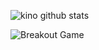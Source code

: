 

<!--
**KinoMin/KinoMin** is a ✨ _special_ ✨ repository because its `README.md` (this file) appears on your GitHub profile.

Here are some ideas to get you started:

- 🔭 I’m currently working on ...
- 🌱 I’m currently learning ...
- 👯 I’m looking to collaborate on ...
- 🤔 I’m looking for help with ...
- 💬 Ask me about ...
- 📫 How to reach me: ...
- 😄 Pronouns: ...
- ⚡ Fun fact: ...
-->


![kino github stats](https://github-readme-stats.vercel.app/api?username=kinoxyz1&show_icons=true&theme=radical&icon_color=CCFF33&text_color=FF00FF&title_color=666FF)


<picture>
  <source
    media="(prefers-color-scheme: dark)"
    srcset="{YOUR IMAGE URL}/images/breakout-dark.svg"
  />
  <source
    media="(prefers-color-scheme: light)"
    srcset="{YOUR IMAGE URL}/images/breakout-light.svg"
  />
  <img alt="Breakout Game" src="{YOUR IMAGE URL}/images/breakout-light.svg" />
</picture>
